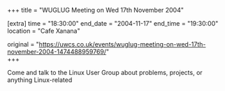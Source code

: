 +++
title = "WUGLUG Meeting on Wed 17th November 2004"

[extra]
time = "18:30:00"
end_date = "2004-11-17"
end_time = "19:30:00"
location = "Cafe Xanana"

original = "https://uwcs.co.uk/events/wuglug-meeting-on-wed-17th-november-2004-1474488959769/"    
+++

Come and talk to the Linux User Group about problems, projects, or anything Linux-related

